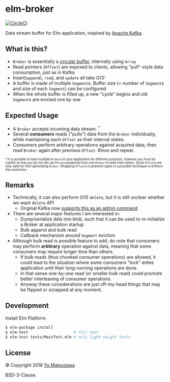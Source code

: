 # elm-broker

[![CircleCI](https://circleci.com/gh/ymtszw/elm-broker/tree/master.svg?style=svg)](https://circleci.com/gh/ymtszw/elm-broker/tree/master)

Data stream buffer for Elm application, inspired by [Apache Kafka](https://kafka.apache.org/).

## What is this?

- `Broker` is essentially a [circular buffer](https://www.wikiwand.com/en/Circular_buffer), internally using `Array`
- Read pointers (`Offset`) are exposed to clients, allowing "pull"-style data consumption, just as in Kafka
- Insert(`append`), `read`, and `update` all take _O(1)_
- A buffer is made of multiple `Segment`s. Buffer size (= number of `Segment`s and size of each `Segment`) can be configured
- When the whole buffer is filled up, a new "cycle" begins and old `Segment`s are evicted one by one

## Expected Usage

- A `Broker` accepts incoming data stream. <sup>&dagger;</sup>
- Several **consumers** reads ("pulls") data from the `Broker` individually, while maintaining each `Offset` as their internal states.
- Consumers perform arbitrary operations against acquired data, then read `Broker` again after previous `Offset`. Rinse and repeat.

<small><small>

&dagger;
It is possible to have multiple `Broker`s in your application for different purposes,
however you must be careful so that you do not mix up `Offset`s produced from one `Broker` to ones from others.
Since `Offset`s are only valid for their generating `Broker`.
Wrapping `Offset`s in phantom types is a possible technique to enforce this restriction.

</small></small>

## Remarks

- Technically, it can also perform _O(1)_ `delete`, but it is still unclear whether we want `delete` API
    - Original Kafka now [supports this as an admin command](https://github.com/apache/kafka/blob/trunk/core/src/main/scala/kafka/admin/DeleteRecordsCommand.scala)
- There are several major features I am interested in:
    - Dump/serialize data into blob, such that it can be used to re-initialize a Broker at application startup
    - Bulk append and bulk read
    - Callback mechanism around `Segment` eviction
- Although bulk read is possible feature to add, do note that consumers may perform **arbitrary** operation against data,
  meaning that some consumers may require longer time than others.
    - If bulk reads (thus chunked consumer operations) are allowed, it could lead to the situation
      where some consumers "lock" entire application until their long-running operations are done.
    - In that sense one-by-one read (or smaller bulk read) could promote better interleaving of consumer operations.
    - Anyway these considerations are just off-my-head things that may be flipped or scrapped at any moment.

## Development

Install Elm Platform.

```sh
$ elm-package install
$ elm-test                    # full test
$ elm-test tests/MainTest.elm # only light-weight tests
```

## License

&copy; Copyright 2018 [Yu Matsuzawa](https://github.com/ymtszw)

BSD-3-Clause
